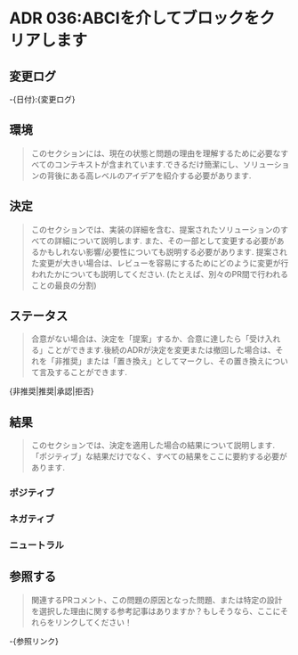# ADR 036:ABCIを介してブロックをクリアします

## 変更ログ

-{日付}:{変更ログ}

## 環境

>このセクションには、現在の状態と問題の理由を理解するために必要なすべてのコンテキストが含まれています.できるだけ簡潔にし、ソリューションの背後にある高レベルのアイデアを紹介する必要があります.

## 決定

>このセクションでは、実装の詳細を含む、提案されたソリューションのすべての詳細について説明します.
>また、その一部として変更する必要があるかもしれない影響/必要性についても説明する必要があります.
>提案された変更が大きい場合は、レビューを容易にするためにどのように変更が行われたかについても説明してください.
>(たとえば、別々のPR間で行われることの最良の分割)

## ステータス

>合意がない場合は、決定を「提案」するか、合意に達したら「受け入れる」ことができます.後続のADRが決定を変更または撤回した場合は、それを「非推奨」または「置き換え」としてマークし、その置き換えについて言及することができます.

{非推奨|推奨|承認|拒否}

## 結果

>このセクションでは、決定を適用した場合の結果について説明します. 「ポジティブ」な結果だけでなく、すべての結果をここに要約する必要があります.

### ポジティブ

### ネガティブ

### ニュートラル

## 参照する

>関連するPRコメント、この問題の原因となった問題、または特定の設計を選択した理由に関する参考記事はありますか？もしそうなら、ここにそれらをリンクしてください！

-{参照リンク}
